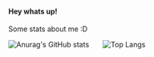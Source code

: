 #### Hey whats up!


Some stats about me :D

![Anurag's GitHub stats](https://github-readme-stats.vercel.app/api?username=JanFahrnholz&show_icons=true&theme=radical) &nbsp; &nbsp; &nbsp; ![Top Langs](https://github-readme-stats.vercel.app/api/top-langs/?username=JanFahrnholz&layout=compact&langs_count=16)

